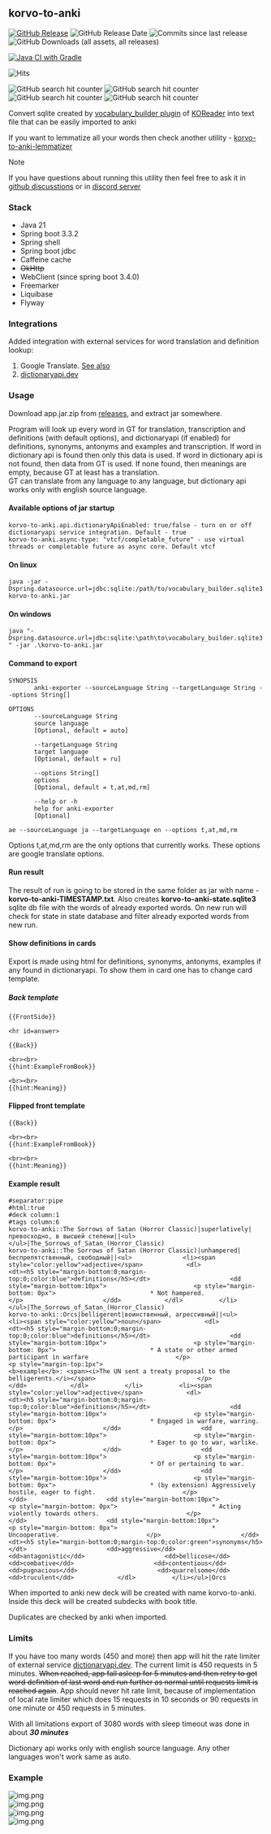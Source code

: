 ## korvo-to-anki

[![GitHub Release](https://img.shields.io/github/v/release/dankoy/korvo-to-anki)](https://github.com/Dankoy/korvo-to-anki/releases/latest)
![GitHub Release Date](https://img.shields.io/github/release-date/dankoy/korvo-to-anki)
![Commits since last release](https://img.shields.io/github/commits-since/Dankoy/korvo-to-anki/latest/main)
![GitHub Downloads (all assets, all releases)](https://img.shields.io/github/downloads/dankoy/korvo-to-anki/total)

[![Java CI with Gradle](https://github.com/Dankoy/korvo-to-anki/actions/workflows/gradle.yml/badge.svg?branch=main)](https://github.com/Dankoy/korvo-to-anki/actions/workflows/gradle.yml)

![Hits](https://hitscounter.dev/api/hit?url=https%3A%2F%2Fgithub.com%2FDankoy%2Fkorvo-to-anki&count_bg=%2379C83D&title_bg=%23555555&icon=&icon_color=%23E7E7E7&title=hits&edge_flat=false)

![GitHub search hit counter](https://img.shields.io/github/search/dankoy/korvo-to-anki/korvo-to-anki)
![GitHub search hit counter](https://img.shields.io/github/search/dankoy/korvo-to-anki/anki)
![GitHub search hit counter](https://img.shields.io/github/search/dankoy/korvo-to-anki/koreader)
![GitHub search hit counter](https://img.shields.io/github/search/dankoy/korvo-to-anki/vocabulary)

Convert sqlite created
by [vocabulary_builder plugin](https://github.com/koreader/koreader/wiki/Vocabulary-builder)
of [KOReader](https://github.com/koreader/koreader) into text file that can be easily
imported to anki

If you want to lemmatize all your words then check another utility - [korvo-to-anki-lemmatizer](https://github.com/Dankoy/korvo-to-anki-lemmatizer)

> [!NOTE]
> If you have questions about running this utility then feel free to ask it in [github discusstions](https://github.com/Dankoy/korvo-to-anki/discussions) or in [discord server](https://discord.gg/XnMZStkNMC)

### Stack

* Java 21
* Spring boot 3.3.2
* Spring shell
* Spring boot jdbc
* Caffeine cache
* ~~OkHttp~~
* WebClient (since spring boot 3.4.0)
* Freemarker
* Liquibase 
* Flyway

### Integrations

Added integration with external services for word translation and definition lookup:

1. Google Translate. [See also](https://koreader.rocks/doc/modules/ui.translator.html)
2. [dictionaryapi.dev](https://dictionaryapi.dev/)

### Usage

Download app.jar.zip from [releases](https://github.com/Dankoy/korvo-to-anki/releases), and extract jar somewhere.

Program will look up every word in GT for translation, transcription and definitions (with default
options), and dictionaryapi (if enabled) for definitions, synonyms, antonyms and examples and
transcription. If word in dictionary api is found then only this data is used. If word in dictionary
api is not found, then data from GT is used. If none found, then meanings are empty, because GT at
least has a translation.    
GT can translate from any language to any language, but dictionary api works only with english
source language.

#### Available options of jar startup

```shell
korvo-to-anki.api.dictionaryApiEnabled: true/false - turn on or off dictionaryapi service integration. Default - true
korvo-to-anki.async-type: "vtcf/completable_future" - use virtual threads or completable future as async core. Default vtcf
```

#### On linux

`java -jar -Dspring.datasource.url=jdbc:sqlite:/path/to/vocabulary_builder.sqlite3 korvo-to-anki.jar `

#### On windows

`java "-Dspring.datasource.url=jdbc:sqlite:\path\to\vocabulary_builder.sqlite3" -jar .\korvo-to-anki.jar`

#### Command to export

```text
SYNOPSIS
       anki-exporter --sourceLanguage String --targetLanguage String --options String[]

OPTIONS
       --sourceLanguage String
       source language
       [Optional, default = auto]

       --targetLanguage String
       target language
       [Optional, default = ru]

       --options String[]
       options
       [Optional, default = t,at,md,rm]

       --help or -h
       help for anki-exporter
       [Optional]
```

`ae --sourceLanguage ja --targetLanguage en --options t,at,md,rm`

Options t,at,md,rm are the only options that currently works. These options are google translate
options.

#### Run result

The result of run is going to be stored in the same folder as jar with name -
**korvo-to-anki-TIMESTAMP.txt**. Also creates **korvo-to-anki-state.sqlite3** sqlite db file with
the words of already exported words. On new run will check for state in state database and filter
already exported words from new run.

#### Show definitions in cards

Export is made using html for definitions, synonyms, antonyms, examples if any found in
dictionaryapi. To show them in card one has to change card template.

##### Back template

```text
{{FrontSide}}

<hr id=answer>

{{Back}}

<br><br>
{{hint:ExampleFromBook}}

<br><br>
{{hint:Meaning}}
```

#### Flipped front template

```text
{{Back}}

<br><br>
{{hint:ExampleFromBook}}

<br><br>
{{hint:Meaning}}
```

#### Example result

```text
#separator:pipe
#html:true
#deck column:1
#tags column:6
korvo-to-anki::The Sorrows of Satan (Horror Classic)|superlatively|превосходно, в высшей степени||<ul>    </ul>|The_Sorrows_of_Satan_(Horror_Classic)
korvo-to-anki::The Sorrows of Satan (Horror Classic)|unhampered|беспрепятственный, свободный||<ul>              <li><span style="color:yellow">adjective</span>            <dl>                  <dt><h5 style="margin-bottom:0;margin-top:0;color:blue">definitions</h5></dt>                      <dd style="margin-bottom:10px">                        <p style="margin-bottom: 0px">                          * Not hampered.                        </p>                      </dd>            </dl>          </li></ul>|The_Sorrows_of_Satan_(Horror_Classic)
korvo-to-anki::Orcs|belligerent|воинственный, агрессивный||<ul>              <li><span style="color:yellow">noun</span>            <dl>                  <dt><h5 style="margin-bottom:0;margin-top:0;color:blue">definitions</h5></dt>                      <dd style="margin-bottom:10px">                        <p style="margin-bottom: 0px">                          * A state or other armed participant in warfare                        </p>                            <p style="margin-top:1px">                              <b>example</b>: <span><i>The UN sent a treaty proposal to the belligerents.</i></span>                            </p>                      </dd>            </dl>          </li>          <li><span style="color:yellow">adjective</span>            <dl>                  <dt><h5 style="margin-bottom:0;margin-top:0;color:blue">definitions</h5></dt>                      <dd style="margin-bottom:10px">                        <p style="margin-bottom: 0px">                          * Engaged in warfare, warring.                        </p>                      </dd>                      <dd style="margin-bottom:10px">                        <p style="margin-bottom: 0px">                          * Eager to go to war, warlike.                        </p>                      </dd>                      <dd style="margin-bottom:10px">                        <p style="margin-bottom: 0px">                          * Of or pertaining to war.                        </p>                      </dd>                      <dd style="margin-bottom:10px">                        <p style="margin-bottom: 0px">                          * (by extension) Aggressively hostile, eager to fight.                        </p>                      </dd>                      <dd style="margin-bottom:10px">                        <p style="margin-bottom: 0px">                          * Acting violently towards others.                        </p>                      </dd>                      <dd style="margin-bottom:10px">                        <p style="margin-bottom: 0px">                          * Uncooperative.                        </p>                      </dd>                  <dt><h5 style="margin-bottom:0;margin-top:0;color:green">synonyms</h5></dt>                      <dd>aggressive</dd>                      <dd>antagonistic</dd>                      <dd>bellicose</dd>                      <dd>combative</dd>                      <dd>contentious</dd>                      <dd>pugnacious</dd>                      <dd>quarrelsome</dd>                      <dd>truculent</dd>            </dl>          </li></ul>|Orcs
```

When imported to anki new deck will be created with name korvo-to-anki. Inside this deck will be
created subdecks with book title.

Duplicates are checked by anki when imported.

### Limits

If you have too many words (450 and more) then app will hit the rate limiter of external
service [dictionaryapi.dev](https://dictionaryapi.dev/). The current limit is 450 requests in 5
minutes. ~~When reached, app fall asleep for 5 minutes and then retry to get word definition of last
word and run further as normal until requests limit is reached again~~. App should never hit rate limit, because of implementation of local rate limiter which does 15 requests in 10 seconds or 90 requests in one minute or 450 requests in 5 minutes.


With all limitations export of 3080 words with sleep timeout was done in about _**30 minutes**_

Dictionary api works only with english source language. Any other languages won't work same as auto.

### Example

![img.png](screenshots/img.png)    
![img.png](screenshots/img2.png)   
![img.png](screenshots/img3.png)    
![img.png](screenshots/img4.png)
